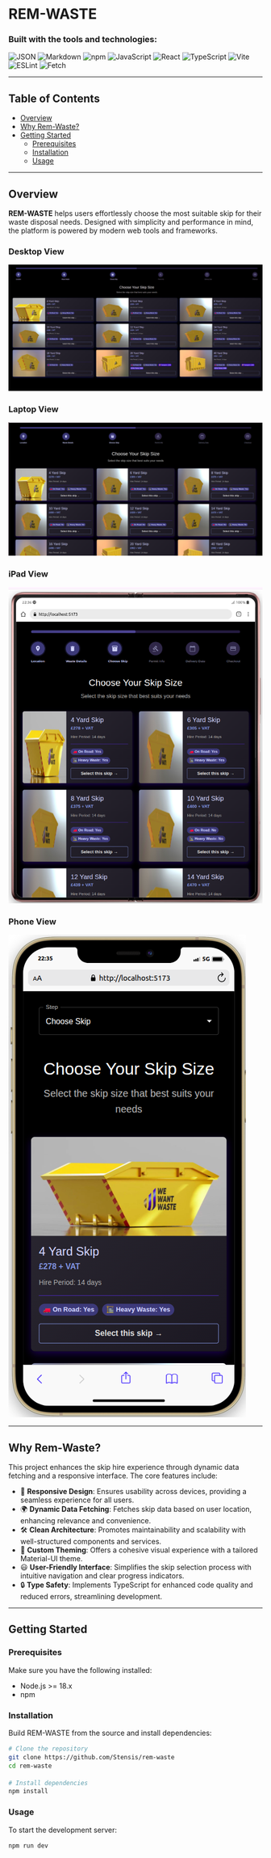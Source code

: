 # REM-WASTE

### Built with the tools and technologies:

![JSON](https://img.shields.io/badge/-JSON-informational?style=flat-square)
![Markdown](https://img.shields.io/badge/-Markdown-informational?style=flat-square)
![npm](https://img.shields.io/badge/-npm-CB3837?style=flat-square&logo=npm&logoColor=white)
![JavaScript](https://img.shields.io/badge/-JavaScript-F7DF1E?style=flat-square&logo=javascript&logoColor=black)
![React](https://img.shields.io/badge/-React-61DAFB?style=flat-square&logo=react&logoColor=black)
![TypeScript](https://img.shields.io/badge/-TypeScript-3178C6?style=flat-square&logo=typescript&logoColor=white)
![Vite](https://img.shields.io/badge/-Vite-646CFF?style=flat-square&logo=vite&logoColor=white)
![ESLint](https://img.shields.io/badge/-ESLint-4B32C3?style=flat-square&logo=eslint&logoColor=white)
![Fetch](https://img.shields.io/badge/-Fetch-5A29E4?style=flat-square)

---

## Table of Contents

- [Overview](#overview)
- [Why Rem-Waste?](#why-rem-waste)
- [Getting Started](#getting-started)
  - [Prerequisites](#prerequisites)
  - [Installation](#installation)
  - [Usage](#usage)

---

## Overview

**REM-WASTE** helps users effortlessly choose the most suitable skip for their waste disposal needs. Designed with simplicity and performance in mind, the platform is powered by modern web tools and frameworks.

### Desktop View
![Desktop View](./src/assets/DesktopView.png)

### Laptop View
![Laptop View](./src/assets/laptop.png)

### iPad View
![iPad View](./src/assets/ipadView.png)

### Phone View
![Phone View](./src/assets/phoneView.png)


---

## Why Rem-Waste?

This project enhances the skip hire experience through dynamic data fetching and a responsive interface. The core features include:

- 📱 **Responsive Design**: Ensures usability across devices, providing a seamless experience for all users.
- 🌍 **Dynamic Data Fetching**: Fetches skip data based on user location, enhancing relevance and convenience.
- 🛠️ **Clean Architecture**: Promotes maintainability and scalability with well-structured components and services.
- 🎨 **Custom Theming**: Offers a cohesive visual experience with a tailored Material-UI theme.
- 😃 **User-Friendly Interface**: Simplifies the skip selection process with intuitive navigation and clear progress indicators.
- 🔒 **Type Safety**: Implements TypeScript for enhanced code quality and reduced errors, streamlining development.

---

## Getting Started

### Prerequisites

Make sure you have the following installed:

- Node.js >= 18.x
- npm 

### Installation

Build REM-WASTE from the source and install dependencies:

```bash
# Clone the repository
git clone https://github.com/Stensis/rem-waste
cd rem-waste

# Install dependencies
npm install 
```

### Usage
To start the development server:
```bash
npm run dev
```